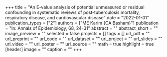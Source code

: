 +++
title = "An E-value analysis of potential unmeasured or residual confounding in systematic reviews of post-tuberculosis mortality, respiratory disease, and cardiovascular disease"
date = "2022-01-01"
publication_types = ["2"]
authors = ["ME Karim {CA Basham}"]
publication = "In: Annals of Epidemiology, 68, 24-31"
abstract = ""
abstract_short = ""
image_preview = ""
selected = false
projects = []
tags = []
url_pdf = ""
url_preprint = ""
url_code = ""
url_dataset = ""
url_project = ""
url_slides = ""
url_video = ""
url_poster = ""
url_source = ""
math = true
highlight = true
[header]
image = ""
caption = ""
+++
